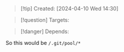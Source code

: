 
>[!tip] Created: [2024-04-10 Wed 14:30]

>[!question] Targets: 

>[!danger] Depends: 

So this would be `/.git/pool/*` 